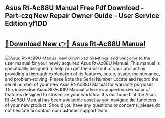 ## Asus Rt-Ac88U Manual Free Pdf Download - Part-czq New Repair Owner Guide - User Service Edition yf1DD

# <h2><a href="http://cf12426.oget.top/?id=Asus+Rt-Ac88U+Manual">🔗Download New 👉🔴 Asus Rt-Ac88U Manual</a></h2>

[![Asus Rt-Ac88U Manual new download](https://i.imgur.com/5g1atiW.png)](http://cf12426.oget.top/?id=Asus+Rt-Ac88U+Manual)
Greetings and welcome to the user manual for your newly acquired Asus Rt-Ac88U Manual. This manual is specifically designed to help you get the most out of your product by providing a thorough explanation of its features, setup, usage, maintenance, and problem-solving. Please Note the Serial Number Locate and record the serial number of your new Asus Rt-Ac88U Manual for warranty purposes. This innovative Asus Rt-Ac88U Manual offers a comprehensive suite of features designed to streamline your workflow. It's our hope that the Asus Rt-Ac88U Manual has been a valuable asset as you navigate the functions of your new product. Should you have any questions or concerns, please do not hesitate to contact our customer support team.
